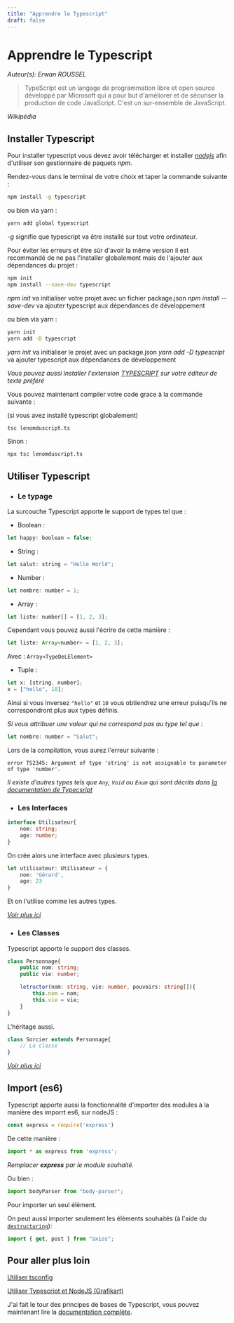 ```yaml
---
title: "Apprendre le Typescript"
draft: false
---
```

# Apprendre le Typescript

 *Auteur(s): Erwan ROUSSEL*

> TypeScript est un langage de programmation libre et open source développé par Microsoft qui a pour but d'améliorer et de sécuriser la production de code JavaScript. C'est un sur-ensemble de JavaScript.

*Wikipédia*

## Installer Typescript

Pour installer typescript vous devez avoir télécharger et installer *[nodejs](https://nodejs.org/en/)* afin d'utiliser son gestionnaire de paquets *npm*.

Rendez-vous dans le terminal de votre choix et taper la commande suivante :

```bash
npm install -g typescript
```

ou bien via yarn :

```bash
yarn add global typescript
```

*-g* signifie que typescript va être installé sur tout votre ordinateur.

Pour éviter les erreurs et être sûr d'avoir la même version il est recommandé de ne pas l'installer globalement mais de l'ajouter aux dépendances du projet :

```bash
npm init
npm install --save-dev typescript
```

*npm init* va initialiser votre projet avec un fichier package.json
*npm install --save-dev* va ajouter typescript aux dépendances de développement

ou bien via yarn :

```bash
yarn init
yarn add -D typescript
```

*yarn init* va initialiser le projet avec un package.json
*yarn add -D typescript* va ajouter typescript aux dépendances de développement

*Vous pouvez aussi installer l'extension  [TYPESCRIPT](https://www.typescriptlang.org/#download-links) sur votre éditeur de texte préféré*

Vous pouvez maintenant compiler votre code grace à la commande suivante :

(si vous avez installé typescript globalement)

```bash
tsc lenomduscript.ts
```

Sinon :

```bash
npx tsc lenomduscript.ts
```

## Utiliser Typescript

* ### Le typage

La surcouche Typescript apporte le support de types tel que :

* Boolean :

```javascript
let happy: boolean = false;
```

* String :

```javascript
let salut: string = "Hello World";
```

* Number :

```javascript
let nombre: number = 1;
```

* Array :

```javascript
let liste: number[] = [1, 2, 3];
```

Cependant vous pouvez aussi l'écrire de cette manière :

```javascript
let liste: Array<number> = [1, 2, 3];
```

Avec : `Array<TypeDeLElement>`

* Tuple :

```javascript
let x: [string, number];
x = ["hello", 10];
```

Ainsi si vous inversez `"hello"` et `10` vous obtiendrez une erreur puisqu'ils ne correspondront plus aux types définis.

*Si vous attribuer une valeur qui ne correspond pas au type tel que :*

```javascript
let nombre: number = "Salut";
```

Lors de la compilation, vous aurez l'erreur suivante :

`error TS2345: Argument of type 'string' is not assignable to parameter of type 'number'.`

*Il existe d'autres types tels que `Any`, `Void` ou `Enum` qui sont décrits dans [la documentation de Typecsript](https://www.typescriptlang.org/docs/handbook/basic-types.html)*

* ### Les Interfaces

```typescript
interface Utilisateur{
	nom: string;
	age: number;
}
```

On crée alors une interface avec plusieurs types.

```typescript
let utilisateur: Utilisateur = {
	nom: 'Gérard',
	age: 23
}
```

Et on l'utilise comme les autres types.

*[Voir plus ici](https://www.typescriptlang.org/docs/handbook/interfaces.html)*

* ### Les Classes

Typescript apporte le support des classes.

```typescript
class Personnage{
	public nom: string;
	public vie: number;

	letructor(nom: string, vie: number, pouvoirs: string[]){
		this.nom = nom;
		this.vie = vie;
	}
}
```

L'héritage aussi.

```typescript
class Sorcier extends Personnage{
	// La classe
}
```

*[Voir plus ici](https://www.typescriptlang.org/docs/handbook/classes.html)*

## Import (es6)

Typescript apporte aussi la fonctionnalité d'importer des modules à la manière des imporrt es6, sur nodeJS :

```javascript
const express = require('express')
```

De cette manière :

```typescript
import * as express from 'express';
```

*Remplacer **express** par le module souhaité.*

Ou bien :

```typescript
import bodyParser from "body-parser";
```
Pour importer un seul élèment.

On peut aussi importer seulement les élèments souhaités (à l'aide du [`destructuring`](https://developer.mozilla.org/fr/docs/Web/JavaScript/Reference/Opérateurs/Affecter_par_décomposition)):

```typescript
import { get, post } from "axios";
```

## Pour aller plus loin

[Utiliser tsconfig](https://www.typescriptlang.org/docs/handbook/tsconfig-json.html)

[Utiliser Typescript et NodeJS (Grafikart)](https://www.grafikart.fr/tutoriels/nodejs/nodejs-typescript-1018)

J'ai fait le tour des principes de bases de Typescript, vous pouvez maintenant lire la [documentation complète](https://www.typescriptlang.org/docs/).
